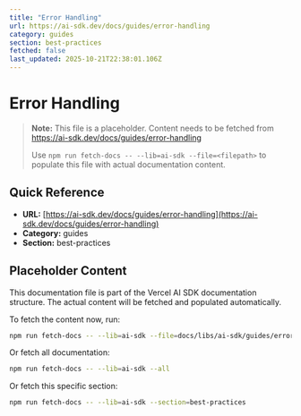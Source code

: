```yaml
---
title: "Error Handling"
url: https://ai-sdk.dev/docs/guides/error-handling
category: guides
section: best-practices
fetched: false
last_updated: 2025-10-21T22:38:01.106Z
---
```


# Error Handling

> **Note:** This file is a placeholder. Content needs to be fetched from https://ai-sdk.dev/docs/guides/error-handling
>
> Use `npm run fetch-docs -- --lib=ai-sdk --file=<filepath>` to populate this file with actual documentation content.

## Quick Reference

- **URL:** [https://ai-sdk.dev/docs/guides/error-handling](https://ai-sdk.dev/docs/guides/error-handling)
- **Category:** guides
- **Section:** best-practices

## Placeholder Content

This documentation file is part of the Vercel AI SDK documentation structure.
The actual content will be fetched and populated automatically.

To fetch the content now, run:

```bash
npm run fetch-docs -- --lib=ai-sdk --file=docs/libs/ai-sdk/guides/error-handling.md
```

Or fetch all documentation:

```bash
npm run fetch-docs -- --lib=ai-sdk --all
```

Or fetch this specific section:

```bash
npm run fetch-docs -- --lib=ai-sdk --section=best-practices
```
